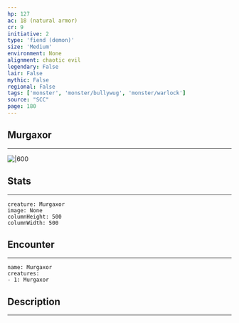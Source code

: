 ```yaml
---
hp: 127
ac: 18 (natural armor)
cr: 9
initiative: 2
type: 'fiend (demon)'    
size: 'Medium'
environment: None
alignment: chaotic evil
legendary: False
lair: False
mythic: False
regional: False
tags: ['monster', 'monster/bullywug', 'monster/warlock']
source: "SCC"
page: 180
---
```


## Murgaxor
---

![|600](D:/Program%20Files/5e.tools/img/bestiary/SCC/Murgaxor.webp)

## Stats
---

```statblock
creature: Murgaxor
image: None
columnHeight: 500
columnWidth: 500
```

## Encounter
---

```encounter-table
name: Murgaxor
creatures:
- 1: Murgaxor
```

## Description
---




